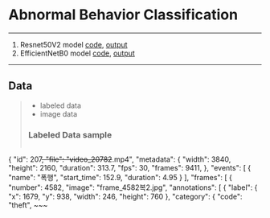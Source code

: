 # Abnormal Behavior Classification
***
1. Resnet50V2 model [code](https://github.com/yeol0129/AbnormalBehavior-Classification/blob/master/main.py), [output](https://github.com/yeol0129/AbnormalBehavior-Classification/blob/master/Resnet_output.out)
2. EfficientNetB0 model [code](https://github.com/yeol0129/AbnormalBehavior-Classification/blob/master/efficient.py), [output](https://github.com/yeol0129/AbnormalBehavior-Classification/blob/master/Efficientnet_output.out)
***
## Data
> * labeled data
> * image data
> ### Labeled Data sample
> ```
  {
    "id": 207~~,
    "file": "video_20782~~.mp4",
    "metadata": {
        "width": 3840,
        "height": 2160,
        "duration": 313.7,
        "fps": 30,
        "frames": 9411,
    },
    "events": [
        {
            "name": "폭행",
            "start_time": 152.9,
            "duration": 4.95
        }
    ],
    "frames": [
        {
            "number": 4582,
            "image": "frame_4582복2.jpg",
            "annotations": [
                {
                    "label": {
                        "x": 1679,
                        "y": 938,
                        "width": 246,
                        "height": 760
                    },
                    "category": {
                        "code": "theft", ~~~
> ```
